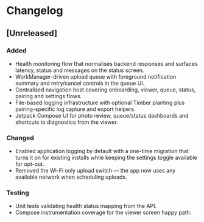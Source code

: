# Changelog

## [Unreleased]
### Added
- Health monitoring flow that normalises backend responses and surfaces latency, status and messages on the status screen.
- WorkManager-driven upload queue with foreground notification summary and retry/cancel controls in the queue UI.
- Centralised navigation host covering onboarding, viewer, queue, status, pairing and settings flows.
- File-based logging infrastructure with optional Timber planting plus pairing-specific log capture and export helpers.
- Jetpack Compose UI for photo review, queue/status dashboards and shortcuts to diagnostics from the viewer.

### Changed
- Enabled application logging by default with a one-time migration that turns it on for existing installs while keeping the settings toggle available for opt-out.
- Removed the Wi-Fi only upload switch — the app now uses any available network when scheduling uploads.

### Testing
- Unit tests validating health status mapping from the API.
- Compose instrumentation coverage for the viewer screen happy path.
